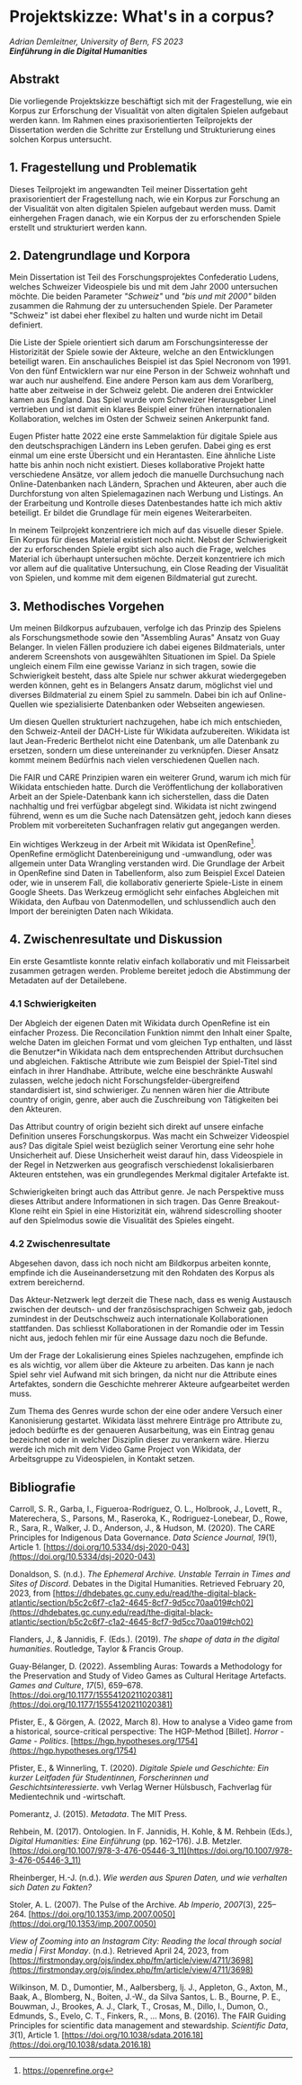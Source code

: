 # Projektskizze: What's in a corpus?

*Adrian Demleitner, University of Bern, FS 2023<br>**Einführung in die Digital Humanities***

## Abstrakt
Die vorliegende Projektskizze beschäftigt sich mit der Fragestellung, wie ein Korpus zur Erforschung der Visualität von alten digitalen Spielen aufgebaut werden kann. Im Rahmen eines praxisorientierten Teilprojekts der Dissertation werden die Schritte zur Erstellung und Strukturierung eines solchen Korpus untersucht.

## 1. Fragestellung und Problematik
Dieses Teilprojekt im angewandten Teil meiner Dissertation geht praxisorientiert der Fragestellung nach, wie ein Korpus zur Forschung an der Visualität von alten digitalen Spielen aufgebaut werden muss. Damit einhergehen Fragen danach, wie ein Korpus der zu erforschenden Spiele erstellt und strukturiert werden kann.

## 2. Datengrundlage und Korpora
Mein Dissertation ist Teil des Forschungsprojektes Confederatio Ludens, welches Schweizer Videospiele bis und mit dem Jahr 2000 untersuchen möchte. Die beiden Parameter *"Schweiz"* und *"bis und mit 2000"* bilden zusammen die Rahmung der zu untersuchenden Spiele. Der Parameter "Schweiz" ist dabei eher flexibel zu halten und wurde nicht im Detail definiert.

Die Liste der Spiele orientiert sich darum am Forschungsinteresse der Historizität der Spiele sowie der Akteure, welche an den Entwicklungen beteiligt waren. Ein anschauliches Beispiel ist das Spiel Necronom von 1991. Von den fünf Entwicklern war nur eine Person in der Schweiz wohnhaft und war auch nur aushelfend. Eine andere Person kam aus dem Vorarlberg, hatte aber zeitweise in der Schweiz gelebt. Die anderen drei Entwickler kamen aus England. Das Spiel wurde vom Schweizer Herausgeber Linel vertrieben und ist damit ein klares Beispiel einer frühen internationalen Kollaboration, welches im Osten der Schweiz seinen Ankerpunkt fand.

Eugen Pfister hatte 2022 eine erste Sammelaktion für digitale Spiele aus den deutschsprachigen Ländern ins Leben gerufen. Dabei ging es erst einmal um eine erste Übersicht und ein Herantasten. Eine ähnliche Liste hatte bis anhin noch nicht existiert. Dieses kollaborative Projekt hatte verschiedene Ansätze, vor allem jedoch die manuelle Durchsuchung nach Online-Datenbanken nach Ländern, Sprachen und Akteuren, aber auch die Durchforstung von alten Spielemagazinen nach Werbung und Listings. An der Erarbeitung und Kontrolle dieses Datenbestandes hatte ich mich aktiv beteiligt. Er bildet die Grundlage für mein eigenes Weiterarbeiten.

In meinem Teilprojekt konzentriere ich mich auf das visuelle dieser Spiele. Ein Korpus für dieses Material existiert noch nicht. Nebst der Schwierigkeit der zu erforschenden Spiele ergibt sich also auch die Frage, welches Material ich überhaupt untersuchen möchte. Derzeit konzentriere ich mich vor allem auf die qualitative Untersuchung, ein Close Reading der Visualität von Spielen, und komme mit dem eigenen Bildmaterial gut zurecht.

## 3. Methodisches Vorgehen
Um meinen Bildkorpus aufzubauen, verfolge ich das Prinzip des Spielens als Forschungsmethode sowie den "Assembling Auras" Ansatz von Guay Belanger. In vielen Fällen produziere ich dabei eigenes Bildmaterials, unter anderem Screenshots von ausgewählten Situationen im Spiel. Da Spiele ungleich einem Film eine gewisse Varianz in sich tragen, sowie die Schwierigkeit besteht, dass alte Spiele nur schwer akkurat wiedergegeben werden können, geht es in Belangers Ansatz darum, möglichst viel und diverses Bildmaterial zu einem Spiel zu sammeln. Dabei bin ich auf Online-Quellen wie spezialisierte Datenbanken oder Webseiten angewiesen.

Um diesen Quellen strukturiert nachzugehen, habe ich mich entschieden, den Schweiz-Anteil der DACH-Liste für Wikidata aufzubereiten. Wikidata ist laut Jean-Frederic Berthelot nicht eine Datenbank, um alle Datenbank zu ersetzen, sondern um diese untereinander zu verknüpfen. Dieser Ansatz kommt meinem Bedürfnis nach vielen verschiedenen Quellen nach.

Die FAIR und CARE Prinzipien waren ein weiterer Grund, warum ich mich für Wikidata entschieden hatte. Durch die Veröffentlichung der kollaborativen Arbeit an der Spiele-Datenbank kann ich sicherstellen, dass die Daten nachhaltig und frei verfügbar abgelegt sind. Wikidata ist nicht zwingend führend, wenn es um die Suche nach Datensätzen geht, jedoch kann dieses Problem mit vorbereiteten Suchanfragen relativ gut angegangen werden.

Ein wichtiges Werkzeug in der Arbeit mit Wikidata ist OpenRefine[^1]. OpenRefine ermöglicht Datenbereinigung und -umwandlung, oder was allgemein unter Data Wrangling verstanden wird. Die Grundlage der Arbeit in OpenRefine sind Daten in Tabellenform, also zum Beispiel Excel Dateien oder, wie in unserem Fall, die kollaborativ generierte Spiele-Liste in einem Google Sheets. Das Werkzeug ermöglicht sehr einfaches Abgleichen mit Wikidata, den Aufbau von Datenmodellen, und schlussendlich auch den Import der bereinigten Daten nach Wikidata.

## 4. Zwischenresultate und Diskussion
Ein erste Gesamtliste konnte relativ einfach kollaborativ und mit Fleissarbeit zusammen getragen werden. Probleme bereitet jedoch die Abstimmung der Metadaten auf der Detailebene.

### 4.1 Schwierigkeiten
Der Abgleich der eigenen Daten mit Wikidata durch OpenRefine ist ein einfacher Prozess. Die Reconcilation Funktion nimmt den Inhalt einer Spalte, welche Daten im gleichen Format und vom gleichen Typ enthalten, und lässt die Benutzer\*in Wikidata nach dem entsprechenden Attribut durchsuchen und abgleichen. Faktische Attribute wie zum Beispiel der Spiel-Titel sind einfach in ihrer Handhabe. Attribute, welche eine beschränkte Auswahl zulassen, welche jedoch nicht Forschungsfelder-übergreifend standardisiert ist, sind schwieriger. Zu nennen wären hier die Attribute country of origin, genre, aber auch die Zuschreibung von Tätigkeiten bei den Akteuren.

Das Attribut country of origin bezieht sich direkt auf unsere einfache Definition unseres Forschungskorpus. Was macht ein Schweizer Videospiel aus? Das digitale Spiel weist bezüglich seiner Verortung eine sehr hohe Unsicherheit auf. Diese Unsicherheit weist darauf hin, dass Videospiele in der Regel in Netzwerken aus geografisch verschiedenst lokalisierbaren Akteuren entstehen, was ein grundlegendes Merkmal digitaler Artefakte ist.

Schwierigkeiten bringt auch das Attribut genre. Je nach Perspektive muss dieses Attribut andere Informationen in sich tragen. Das Genre Breakout-Klone reiht ein Spiel in eine Historizität ein, während sidescrolling shooter auf den Spielmodus sowie die Visualität des Spieles eingeht. 

### 4.2 Zwischenresultate
Abgesehen davon, dass ich noch nicht am Bildkorpus arbeiten konnte, empfinde ich die Auseinandersetzung mit den Rohdaten des Korpus als extrem bereichernd. 

Das Akteur-Netzwerk legt derzeit die These nach, dass es wenig Austausch zwischen der deutsch- und der französischsprachigen Schweiz gab, jedoch zumindest in der Deutschschweiz auch internationale Kollaborationen stattfanden. Das schliesst Kollaborationen in der Romandie oder im Tessin nicht aus, jedoch fehlen mir für eine Aussage dazu noch die Befunde.

Um der Frage der Lokalisierung eines Spieles nachzugehen, empfinde ich es als wichtig, vor allem über die Akteure zu arbeiten. Das kann je nach Spiel sehr viel Aufwand mit sich bringen, da nicht nur die Attribute eines Artefaktes, sondern die Geschichte mehrerer Akteure aufgearbeitet werden muss.

Zum Thema des Genres wurde schon der eine oder andere Versuch einer Kanonisierung gestartet. Wikidata lässt mehrere Einträge pro Attribute zu, jedoch bedürfte es der genaueren Ausarbeitung, was ein Eintrag genau bezeichnet oder in welcher Disziplin dieser zu verankern wäre. Hierzu werde ich mich mit dem Video Game Project von Wikidata, der Arbeitsgruppe zu Videospielen, in Kontakt setzen.

## Bibliografie
Carroll, S. R., Garba, I., Figueroa-Rodríguez, O. L., Holbrook, J., Lovett, R., Materechera, S., Parsons, M., Raseroka, K., Rodriguez-Lonebear, D., Rowe, R., Sara, R., Walker, J. D., Anderson, J., & Hudson, M. (2020). The CARE Principles for Indigenous Data Governance. _Data Science Journal_, _19_(1), Article 1. [https://doi.org/10.5334/dsj-2020-043](https://doi.org/10.5334/dsj-2020-043)

Donaldson, S. (n.d.). _The Ephemeral Archive. Unstable Terrain in Times and Sites of Discord_. Debates in the Digital Humanities. Retrieved February 20, 2023, from [https://dhdebates.gc.cuny.edu/read/the-digital-black-atlantic/section/b5c2c6f7-c1a2-4645-8cf7-9d5cc70aa019#ch02](https://dhdebates.gc.cuny.edu/read/the-digital-black-atlantic/section/b5c2c6f7-c1a2-4645-8cf7-9d5cc70aa019#ch02)

Flanders, J., & Jannidis, F. (Eds.). (2019). _The shape of data in the digital humanities_. Routledge, Taylor & Francis Group.

Guay-Bélanger, D. (2022). Assembling Auras: Towards a Methodology for the Preservation and Study of Video Games as Cultural Heritage Artefacts. _Games and Culture_, _17_(5), 659–678. [https://doi.org/10.1177/15554120211020381](https://doi.org/10.1177/15554120211020381)

Pfister, E., & Görgen, A. (2022, March 8). How to analyse a Video game from a historical, source-critical perspective: The HGP-Method [Billet]. _Horror - Game - Politics_. [https://hgp.hypotheses.org/1754](https://hgp.hypotheses.org/1754)

Pfister, E., & Winnerling, T. (2020). _Digitale Spiele und Geschichte: Ein kurzer Leitfaden für Student*innen, Forscher*innen und Geschichtsinteressierte_. vwh Verlag Werner Hülsbusch, Fachverlag für Medientechnik und -wirtschaft.

Pomerantz, J. (2015). _Metadata_. The MIT Press.

Rehbein, M. (2017). Ontologien. In F. Jannidis, H. Kohle, & M. Rehbein (Eds.), _Digital Humanities: Eine Einführung_ (pp. 162–176). J.B. Metzler. [https://doi.org/10.1007/978-3-476-05446-3_11](https://doi.org/10.1007/978-3-476-05446-3_11)

Rheinberger, H.-J. (n.d.). _Wie werden aus Spuren Daten, und wie verhalten sich Daten zu Fakten?_

Stoler, A. L. (2007). The Pulse of the Archive. _Ab Imperio_, _2007_(3), 225–264. [https://doi.org/10.1353/imp.2007.0050](https://doi.org/10.1353/imp.2007.0050)

_View of Zooming into an Instagram City: Reading the local through social media | First Monday_. (n.d.). Retrieved April 24, 2023, from [https://firstmonday.org/ojs/index.php/fm/article/view/4711/3698](https://firstmonday.org/ojs/index.php/fm/article/view/4711/3698)

Wilkinson, M. D., Dumontier, M., Aalbersberg, Ij. J., Appleton, G., Axton, M., Baak, A., Blomberg, N., Boiten, J.-W., da Silva Santos, L. B., Bourne, P. E., Bouwman, J., Brookes, A. J., Clark, T., Crosas, M., Dillo, I., Dumon, O., Edmunds, S., Evelo, C. T., Finkers, R., … Mons, B. (2016). The FAIR Guiding Principles for scientific data management and stewardship. _Scientific Data_, _3_(1), Article 1. [https://doi.org/10.1038/sdata.2016.18](https://doi.org/10.1038/sdata.2016.18)

[^1]: https://openrefine.org
